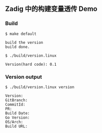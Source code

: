 ## Zadig 中的构建变量透传 Demo
### Build

```
$ make default

build the version
build done.

$ ./build/version.linux

Version(hard code): 0.1
```
### Version output

```
$ ./build/version.linux version

Version: 
GitBranch:
CommitId:
PR:
Build Date: 
Go Version: 
OS/Arch: 
Build URL: 
```
